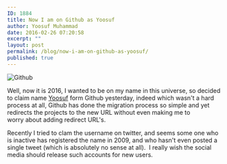 ```yaml
---
ID: 1884
title: Now I am on Github as Yoosuf
author: Yoosuf Muhammad
date: 2016-02-26 07:20:58
excerpt: ""
layout: post
permalink: /blog/now-i-am-on-github-as-yoosuf/
published: true
---
```

![Github](https://assets-cdn.github.com/images/modules/open_graph/github-mark.png)



Well, now it is 2016, I wanted to be on my name in this universe, so decided to claim name [Yoosuf](https://github.com/yoosu) form Github yesterday, indeed which wasn't a hard process at all, Github has done the migration process so simple and yet redirects the projects to the new URL without even making me to worry about adding redirect URL's.

Recently I tried to clam the username on twitter, and seems some one who is inactive has registered the name in 2009, and who hasn't even posted a single tweet (which is absolutely no sense at all).  I really wish the social media should release such accounts for new users.